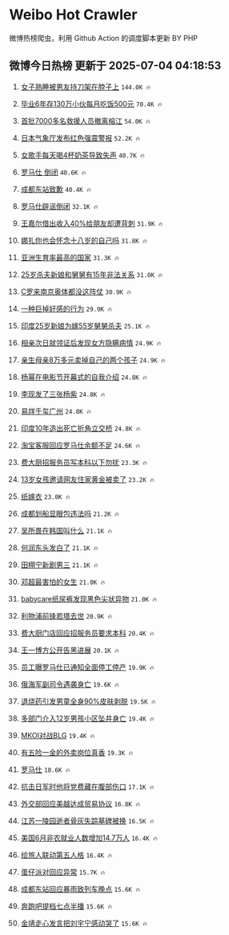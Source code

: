 # Weibo Hot Crawler 



微博热榜爬虫，利用 Github Action 的调度脚本更新 BY PHP 


## 微博今日热榜 更新于 2025-07-04 04:18:53 
1. [女子熟睡被男友持刀架在脖子上](https://s.weibo.com/weibo?q=%23%E5%A5%B3%E5%AD%90%E7%86%9F%E7%9D%A1%E8%A2%AB%E7%94%B7%E5%8F%8B%E6%8C%81%E5%88%80%E6%9E%B6%E5%9C%A8%E8%84%96%E5%AD%90%E4%B8%8A%23&t=31&band_rank=1&Refer=top) `144.0K 🔥` 

1. [毕业6年存130万小伙每月吃饭500元](https://s.weibo.com/weibo?q=%23%E6%AF%95%E4%B8%9A6%E5%B9%B4%E5%AD%98130%E4%B8%87%E5%B0%8F%E4%BC%99%E6%AF%8F%E6%9C%88%E5%90%83%E9%A5%AD500%E5%85%83%23&t=31&band_rank=2&Refer=top) `70.4K 🔥` 

1. [首批7000多名救援人员撤离榕江](https://s.weibo.com/weibo?q=%23%E9%A6%96%E6%89%B97000%E5%A4%9A%E5%90%8D%E6%95%91%E6%8F%B4%E4%BA%BA%E5%91%98%E6%92%A4%E7%A6%BB%E6%A6%95%E6%B1%9F%23&t=31&band_rank=3&Refer=top) `54.0K 🔥` 

1. [日本气象厅发布红色强震警报](https://s.weibo.com/weibo?q=%23%E6%97%A5%E6%9C%AC%E6%B0%94%E8%B1%A1%E5%8E%85%E5%8F%91%E5%B8%83%E7%BA%A2%E8%89%B2%E5%BC%BA%E9%9C%87%E8%AD%A6%E6%8A%A5%23&t=31&band_rank=4&Refer=top) `52.2K 🔥` 

1. [女歌手每天喝4杯奶茶导致失声](https://s.weibo.com/weibo?q=%23%E5%A5%B3%E6%AD%8C%E6%89%8B%E6%AF%8F%E5%A4%A9%E5%96%9D4%E6%9D%AF%E5%A5%B6%E8%8C%B6%E5%AF%BC%E8%87%B4%E5%A4%B1%E5%A3%B0%23&t=31&band_rank=5&Refer=top) `40.7K 🔥` 

1. [罗马仕 倒闭](https://s.weibo.com/weibo?q=%23%E7%BD%97%E9%A9%AC%E4%BB%95%20%E5%80%92%E9%97%AD%23&t=31&band_rank=6&Refer=top) `40.6K 🔥` 

1. [成都东站致歉](https://s.weibo.com/weibo?q=%23%E6%88%90%E9%83%BD%E4%B8%9C%E7%AB%99%E8%87%B4%E6%AD%89%23&t=31&band_rank=7&Refer=top) `40.4K 🔥` 

1. [罗马仕辟谣倒闭](https://s.weibo.com/weibo?q=%23%E7%BD%97%E9%A9%AC%E4%BB%95%E8%BE%9F%E8%B0%A3%E5%80%92%E9%97%AD%23&t=31&band_rank=8&Refer=top) `32.1K 🔥` 

1. [王嘉尔借出收入40%给朋友却遭背刺](https://s.weibo.com/weibo?q=%23%E7%8E%8B%E5%98%89%E5%B0%94%E5%80%9F%E5%87%BA%E6%94%B6%E5%85%A540%25%E7%BB%99%E6%9C%8B%E5%8F%8B%E5%8D%B4%E9%81%AD%E8%83%8C%E5%88%BA%23&t=31&band_rank=9&Refer=top) `31.9K 🔥` 

1. [娜扎你也会怀念十八岁的自己吗](https://s.weibo.com/weibo?q=%E5%A8%9C%E6%89%8E%E4%BD%A0%E4%B9%9F%E4%BC%9A%E6%80%80%E5%BF%B5%E5%8D%81%E5%85%AB%E5%B2%81%E7%9A%84%E8%87%AA%E5%B7%B1%E5%90%97&t=31&band_rank=10&Refer=top) `31.8K 🔥` 

1. [亚洲生育率最高的国家](https://s.weibo.com/weibo?q=%E4%BA%9A%E6%B4%B2%E7%94%9F%E8%82%B2%E7%8E%87%E6%9C%80%E9%AB%98%E7%9A%84%E5%9B%BD%E5%AE%B6&t=31&band_rank=11&Refer=top) `31.3K 🔥` 

1. [25岁杀夫新娘和舅舅有15年非法关系](https://s.weibo.com/weibo?q=%2325%E5%B2%81%E6%9D%80%E5%A4%AB%E6%96%B0%E5%A8%98%E5%92%8C%E8%88%85%E8%88%85%E6%9C%8915%E5%B9%B4%E9%9D%9E%E6%B3%95%E5%85%B3%E7%B3%BB%23&t=31&band_rank=12&Refer=top) `31.0K 🔥` 

1. [C罗来南京奥体都没这阵仗](https://s.weibo.com/weibo?q=%23C%E7%BD%97%E6%9D%A5%E5%8D%97%E4%BA%AC%E5%A5%A5%E4%BD%93%E9%83%BD%E6%B2%A1%E8%BF%99%E9%98%B5%E4%BB%97%23&t=31&band_rank=13&Refer=top) `30.9K 🔥` 

1. [一种巨掉好感的行为](https://s.weibo.com/weibo?q=%E4%B8%80%E7%A7%8D%E5%B7%A8%E6%8E%89%E5%A5%BD%E6%84%9F%E7%9A%84%E8%A1%8C%E4%B8%BA&t=31&band_rank=14&Refer=top) `29.9K 🔥` 

1. [印度25岁新娘为嫁55岁舅舅杀夫](https://s.weibo.com/weibo?q=%23%E5%8D%B0%E5%BA%A625%E5%B2%81%E6%96%B0%E5%A8%98%E4%B8%BA%E5%AB%8155%E5%B2%81%E8%88%85%E8%88%85%E6%9D%80%E5%A4%AB%23&t=31&band_rank=15&Refer=top) `25.1K 🔥` 

1. [相亲次日就领证后发现女方隐瞒病情](https://s.weibo.com/weibo?q=%23%E7%9B%B8%E4%BA%B2%E6%AC%A1%E6%97%A5%E5%B0%B1%E9%A2%86%E8%AF%81%E5%90%8E%E5%8F%91%E7%8E%B0%E5%A5%B3%E6%96%B9%E9%9A%90%E7%9E%92%E7%97%85%E6%83%85%23&t=31&band_rank=16&Refer=top) `24.9K 🔥` 

1. [亲生母亲8万多元卖掉自己的两个孩子](https://s.weibo.com/weibo?q=%23%E4%BA%B2%E7%94%9F%E6%AF%8D%E4%BA%B28%E4%B8%87%E5%A4%9A%E5%85%83%E5%8D%96%E6%8E%89%E8%87%AA%E5%B7%B1%E7%9A%84%E4%B8%A4%E4%B8%AA%E5%AD%A9%E5%AD%90%23&t=31&band_rank=17&Refer=top) `24.9K 🔥` 

1. [杨幂在电影节开幕式的自我介绍](https://s.weibo.com/weibo?q=%23%E6%9D%A8%E5%B9%82%E5%9C%A8%E7%94%B5%E5%BD%B1%E8%8A%82%E5%BC%80%E5%B9%95%E5%BC%8F%E7%9A%84%E8%87%AA%E6%88%91%E4%BB%8B%E7%BB%8D%23&t=31&band_rank=18&Refer=top) `24.8K 🔥` 

1. [李现发了三张杨紫](https://s.weibo.com/weibo?q=%23%E6%9D%8E%E7%8E%B0%E5%8F%91%E4%BA%86%E4%B8%89%E5%BC%A0%E6%9D%A8%E7%B4%AB%23&t=31&band_rank=19&Refer=top) `24.8K 🔥` 

1. [易烊千玺广州](https://s.weibo.com/weibo?q=%23%E6%98%93%E7%83%8A%E5%8D%83%E7%8E%BA%E5%B9%BF%E5%B7%9E%23&t=31&band_rank=20&Refer=top) `24.8K 🔥` 

1. [印度10年造出死亡折角立交桥](https://s.weibo.com/weibo?q=%23%E5%8D%B0%E5%BA%A610%E5%B9%B4%E9%80%A0%E5%87%BA%E6%AD%BB%E4%BA%A1%E6%8A%98%E8%A7%92%E7%AB%8B%E4%BA%A4%E6%A1%A5%23&t=31&band_rank=21&Refer=top) `24.8K 🔥` 

1. [淘宝客服回应罗马仕余额不足](https://s.weibo.com/weibo?q=%23%E6%B7%98%E5%AE%9D%E5%AE%A2%E6%9C%8D%E5%9B%9E%E5%BA%94%E7%BD%97%E9%A9%AC%E4%BB%95%E4%BD%99%E9%A2%9D%E4%B8%8D%E8%B6%B3%23&t=31&band_rank=22&Refer=top) `24.6K 🔥` 

1. [费大厨招服务员写本科以下勿扰](https://s.weibo.com/weibo?q=%23%E8%B4%B9%E5%A4%A7%E5%8E%A8%E6%8B%9B%E6%9C%8D%E5%8A%A1%E5%91%98%E5%86%99%E6%9C%AC%E7%A7%91%E4%BB%A5%E4%B8%8B%E5%8B%BF%E6%89%B0%23&t=31&band_rank=23&Refer=top) `23.3K 🔥` 

1. [13岁女孩邀请网友住家黄金被卖了](https://s.weibo.com/weibo?q=%2313%E5%B2%81%E5%A5%B3%E5%AD%A9%E9%82%80%E8%AF%B7%E7%BD%91%E5%8F%8B%E4%BD%8F%E5%AE%B6%E9%BB%84%E9%87%91%E8%A2%AB%E5%8D%96%E4%BA%86%23&t=31&band_rank=24&Refer=top) `23.2K 🔥` 

1. [纸嫁衣](https://s.weibo.com/weibo?q=%E7%BA%B8%E5%AB%81%E8%A1%A3&t=31&band_rank=25&Refer=top) `23.0K 🔥` 

1. [成都划船显眼包违法吗](https://s.weibo.com/weibo?q=%23%E6%88%90%E9%83%BD%E5%88%92%E8%88%B9%E6%98%BE%E7%9C%BC%E5%8C%85%E8%BF%9D%E6%B3%95%E5%90%97%23&t=31&band_rank=26&Refer=top) `21.2K 🔥` 

1. [吴所畏在韩国叫什么](https://s.weibo.com/weibo?q=%E5%90%B4%E6%89%80%E7%95%8F%E5%9C%A8%E9%9F%A9%E5%9B%BD%E5%8F%AB%E4%BB%80%E4%B9%88&t=31&band_rank=27&Refer=top) `21.1K 🔥` 

1. [何润东头发白了](https://s.weibo.com/weibo?q=%E4%BD%95%E6%B6%A6%E4%B8%9C%E5%A4%B4%E5%8F%91%E7%99%BD%E4%BA%86&t=31&band_rank=28&Refer=top) `21.1K 🔥` 

1. [田栩宁新剧男三](https://s.weibo.com/weibo?q=%23%E7%94%B0%E6%A0%A9%E5%AE%81%E6%96%B0%E5%89%A7%E7%94%B7%E4%B8%89%23&t=31&band_rank=29&Refer=top) `21.1K 🔥` 

1. [邓超最害怕的女生](https://s.weibo.com/weibo?q=%E9%82%93%E8%B6%85%E6%9C%80%E5%AE%B3%E6%80%95%E7%9A%84%E5%A5%B3%E7%94%9F&t=31&band_rank=30&Refer=top) `21.0K 🔥` 

1. [babycare纸尿裤发现黑色尖状异物](https://s.weibo.com/weibo?q=%23babycare%E7%BA%B8%E5%B0%BF%E8%A3%A4%E5%8F%91%E7%8E%B0%E9%BB%91%E8%89%B2%E5%B0%96%E7%8A%B6%E5%BC%82%E7%89%A9%23&t=31&band_rank=31&Refer=top) `21.0K 🔥` 

1. [利物浦前锋若塔去世](https://s.weibo.com/weibo?q=%23%E5%88%A9%E7%89%A9%E6%B5%A6%E5%89%8D%E9%94%8B%E8%8B%A5%E5%A1%94%E5%8E%BB%E4%B8%96%23&t=31&band_rank=32&Refer=top) `20.9K 🔥` 

1. [费大厨门店回应招服务员要求本科](https://s.weibo.com/weibo?q=%23%E8%B4%B9%E5%A4%A7%E5%8E%A8%E9%97%A8%E5%BA%97%E5%9B%9E%E5%BA%94%E6%8B%9B%E6%9C%8D%E5%8A%A1%E5%91%98%E8%A6%81%E6%B1%82%E6%9C%AC%E7%A7%91%23&t=31&band_rank=33&Refer=top) `20.4K 🔥` 

1. [王一博方公开告黑进展](https://s.weibo.com/weibo?q=%23%E7%8E%8B%E4%B8%80%E5%8D%9A%E6%96%B9%E5%85%AC%E5%BC%80%E5%91%8A%E9%BB%91%E8%BF%9B%E5%B1%95%23&t=31&band_rank=34&Refer=top) `20.1K 🔥` 

1. [员工曝罗马仕已通知全面停工停产](https://s.weibo.com/weibo?q=%23%E5%91%98%E5%B7%A5%E6%9B%9D%E7%BD%97%E9%A9%AC%E4%BB%95%E5%B7%B2%E9%80%9A%E7%9F%A5%E5%85%A8%E9%9D%A2%E5%81%9C%E5%B7%A5%E5%81%9C%E4%BA%A7%23&t=31&band_rank=35&Refer=top) `19.9K 🔥` 

1. [俄海军副司令遇袭身亡](https://s.weibo.com/weibo?q=%23%E4%BF%84%E6%B5%B7%E5%86%9B%E5%89%AF%E5%8F%B8%E4%BB%A4%E9%81%87%E8%A2%AD%E8%BA%AB%E4%BA%A1%23&t=31&band_rank=36&Refer=top) `19.6K 🔥` 

1. [退烧药引发男童全身90%皮肤剥脱](https://s.weibo.com/weibo?q=%23%E9%80%80%E7%83%A7%E8%8D%AF%E5%BC%95%E5%8F%91%E7%94%B7%E7%AB%A5%E5%85%A8%E8%BA%AB90%25%E7%9A%AE%E8%82%A4%E5%89%A5%E8%84%B1%23&t=31&band_rank=37&Refer=top) `19.5K 🔥` 

1. [多部门介入12岁男孩小区坠井身亡](https://s.weibo.com/weibo?q=%23%E5%A4%9A%E9%83%A8%E9%97%A8%E4%BB%8B%E5%85%A512%E5%B2%81%E7%94%B7%E5%AD%A9%E5%B0%8F%E5%8C%BA%E5%9D%A0%E4%BA%95%E8%BA%AB%E4%BA%A1%23&t=31&band_rank=38&Refer=top) `19.4K 🔥` 

1. [MKOI对战BLG](https://s.weibo.com/weibo?q=%23MKOI%E5%AF%B9%E6%88%98BLG%23&t=31&band_rank=39&Refer=top) `19.4K 🔥` 

1. [有五险一金的外卖岗位真香](https://s.weibo.com/weibo?q=%23%E6%9C%89%E4%BA%94%E9%99%A9%E4%B8%80%E9%87%91%E7%9A%84%E5%A4%96%E5%8D%96%E5%B2%97%E4%BD%8D%E7%9C%9F%E9%A6%99%23&t=31&band_rank=40&Refer=top) `19.3K 🔥` 

1. [罗马仕](https://s.weibo.com/weibo?q=%E7%BD%97%E9%A9%AC%E4%BB%95&t=31&band_rank=41&Refer=top) `18.6K 🔥` 

1. [抗击日军时他将党费藏在腹部伤口](https://s.weibo.com/weibo?q=%23%E6%8A%97%E5%87%BB%E6%97%A5%E5%86%9B%E6%97%B6%E4%BB%96%E5%B0%86%E5%85%9A%E8%B4%B9%E8%97%8F%E5%9C%A8%E8%85%B9%E9%83%A8%E4%BC%A4%E5%8F%A3%23&t=31&band_rank=42&Refer=top) `17.1K 🔥` 

1. [外交部回应美越达成贸易协议](https://s.weibo.com/weibo?q=%23%E5%A4%96%E4%BA%A4%E9%83%A8%E5%9B%9E%E5%BA%94%E7%BE%8E%E8%B6%8A%E8%BE%BE%E6%88%90%E8%B4%B8%E6%98%93%E5%8D%8F%E8%AE%AE%23&t=31&band_rank=43&Refer=top) `16.8K 🔥` 

1. [江苏一陵园逝者骨灰失踪墓碑被换](https://s.weibo.com/weibo?q=%23%E6%B1%9F%E8%8B%8F%E4%B8%80%E9%99%B5%E5%9B%AD%E9%80%9D%E8%80%85%E9%AA%A8%E7%81%B0%E5%A4%B1%E8%B8%AA%E5%A2%93%E7%A2%91%E8%A2%AB%E6%8D%A2%23&t=31&band_rank=44&Refer=top) `16.5K 🔥` 

1. [美国6月非农就业人数增加14.7万人](https://s.weibo.com/weibo?q=%23%E7%BE%8E%E5%9B%BD6%E6%9C%88%E9%9D%9E%E5%86%9C%E5%B0%B1%E4%B8%9A%E4%BA%BA%E6%95%B0%E5%A2%9E%E5%8A%A014.7%E4%B8%87%E4%BA%BA%23&t=31&band_rank=45&Refer=top) `16.4K 🔥` 

1. [绘旅人联动第五人格](https://s.weibo.com/weibo?q=%E7%BB%98%E6%97%85%E4%BA%BA%E8%81%94%E5%8A%A8%E7%AC%AC%E4%BA%94%E4%BA%BA%E6%A0%BC&t=31&band_rank=46&Refer=top) `16.4K 🔥` 

1. [蛋仔派对回应异常](https://s.weibo.com/weibo?q=%23%E8%9B%8B%E4%BB%94%E6%B4%BE%E5%AF%B9%E5%9B%9E%E5%BA%94%E5%BC%82%E5%B8%B8%23&t=31&band_rank=47&Refer=top) `15.7K 🔥` 

1. [成都东站回应暴雨致列车晚点](https://s.weibo.com/weibo?q=%23%E6%88%90%E9%83%BD%E4%B8%9C%E7%AB%99%E5%9B%9E%E5%BA%94%E6%9A%B4%E9%9B%A8%E8%87%B4%E5%88%97%E8%BD%A6%E6%99%9A%E7%82%B9%23&t=31&band_rank=48&Refer=top) `15.6K 🔥` 

1. [奔跑吧提档七点半播](https://s.weibo.com/weibo?q=%23%E5%A5%94%E8%B7%91%E5%90%A7%E6%8F%90%E6%A1%A3%E4%B8%83%E7%82%B9%E5%8D%8A%E6%92%AD%23&t=31&band_rank=49&Refer=top) `15.6K 🔥` 

1. [金靖走心发言把刘宇宁感动哭了](https://s.weibo.com/weibo?q=%E9%87%91%E9%9D%96%E8%B5%B0%E5%BF%83%E5%8F%91%E8%A8%80%E6%8A%8A%E5%88%98%E5%AE%87%E5%AE%81%E6%84%9F%E5%8A%A8%E5%93%AD%E4%BA%86&t=31&band_rank=50&Refer=top) `15.6K 🔥` 

